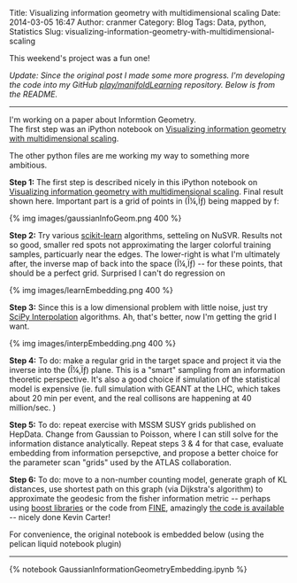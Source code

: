Title: Visualizing information geometry with multidimensional scaling
Date: 2014-03-05 16:47
Author: cranmer
Category: Blog
Tags: Data, python, Statistics
Slug: visualizing-information-geometry-with-multidimensional-scaling


This weekend's project was a fun one!  

_Update: Since the original post I made some more progress. I'm developing the code into my GitHub [play/manifoldLearning](https://github.com/cranmer/play/tree/master/manifoldLearning) repository.  Below is from the README._

- - -

I'm working on a paper about Informtion Geometry.  
The first step was an iPython notebook on [Visualizing information geometry with multidimensional scaling](http://nbviewer.ipython.org/github/cranmer/play/blob/master/manifoldLearning/GaussianInformationGeometryEmbedding.ipynb). 

The other python files are me working my way to something more ambitious.

**Step 1:**
The first step is described nicely in this iPython notebook on [Visualizing information geometry with multidimensional scaling](http://nbviewer.ipython.org/github/cranmer/play/blob/master/manifoldLearning/GaussianInformationGeometryEmbedding.ipynb). Final result shown here. Important part is a grid of points in (Î¼,Ïƒ) being mapped by f:

{% img images/gaussianInfoGeom.png 400 %}

**Step 2:**
Try various [scikit-learn](http://scikit-learn.org/0.11/modules/generated/sklearn.svm.SVR.html) algorithms, setteling on NuSVR. Results not so good, smaller red spots not approximating the larger colorful training samples, particuarly near the edges. The lower-right is what I'm ultimately after, the inverse map of back into the space (Î¼,Ïƒ) -- for these points, that should be a perfect grid. Surprised I can't do regression on 

{% img images/learnEmbedding.png 400 %}


**Step 3:**
Since this is a low dimensional problem with little noise, just try [SciPy Interpolation](http://docs.scipy.org/doc/scipy/reference/tutorial/interpolate.html#d-interpolation-interp1d) algorithms. Ah, that's better, now I'm getting the grid I want.

{% img images/interpEmbedding.png 400 %}

**Step 4:**
To do: make a regular grid in the target space and project it via the inverse into the (Î¼,Ïƒ) plane.  This is a "smart" sampling from an information theoretic perspective. It's also a good choice if simulation of the statistical model is expensive (ie. full simulation with GEANT at the LHC, which takes about 20 min per event, and the real collisons are happening at 40 million/sec. )

**Step 5:**
To do: repeat exercise with MSSM SUSY grids published on HepData. Change from Gaussian to Poisson, where I can still solve for the information distance analytically. Repeat steps 3 & 4 for that case, evaluate embedding from information persepctive, and propose a better choice for the parameter scan "grids" used by the ATLAS collaboration.

**Step 6:**
To do: move to a non-number counting model, generate graph of KL distances, use shortest path on this graph (via Dijkstra's algorithm) to approximate the geodesic from the fisher information metric -- perhaps using [boost libraries](http://www.boost.org/doc/libs/1_55_0/libs/graph/doc/index.html) or the code from [FINE](http://arxiv.org/abs/0802.2050), amazingly [the code is available](http://tbayes.eecs.umich.edu/kmcarter/fine_doc) -- nicely done Kevin Carter!

For convenience, the original notebook is embedded below (using the pelican liquid notebook plugin)

- - - 

{% notebook GaussianInformationGeometryEmbedding.ipynb %}